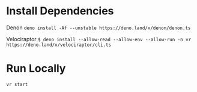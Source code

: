 # Install Dependencies

Denon
`deno install -Af --unstable https://deno.land/x/denon/denon.ts`

Velociraptor
`$ deno install --allow-read --allow-env --allow-run -n vr https://deno.land/x/velociraptor/cli.ts`

# Run Locally

`vr start`
